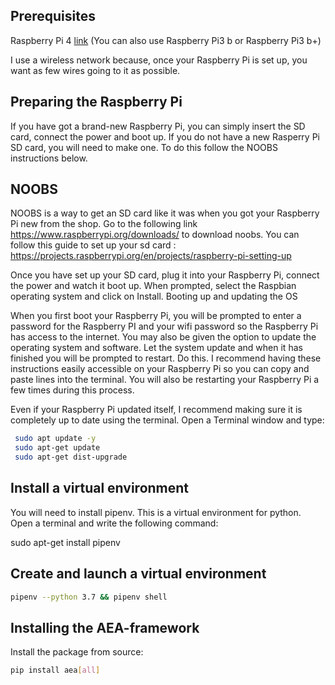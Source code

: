 ## Prerequisites
Raspberry Pi 4  <a href="https://thepihut.com/products/raspberry-pi-4-model-b?gclid=EAIaIQobChMImcuwvcfh4wIVirHtCh3szg2EEAAYASAAEgJQ_fD_BwE">link</a> (You can also use Raspberry Pi3 b or Raspberry Pi3 b+)

I use a wireless network because, once your Raspberry Pi is set up, you want as few wires going to it as possible.

## Preparing the Raspberry Pi
If you have got a brand-new Raspberry Pi, you can simply insert the SD card, connect the power and boot up.
If you do not have a new Rasperry Pi SD card, you will need to make one. To do this follow the NOOBS instructions below.

## NOOBS
NOOBS is a way to get an SD card like it was when you got your Raspberry Pi new from the shop.
Go to the following link https://www.raspberrypi.org/downloads/ to download noobs. 
You can follow this guide to set up your sd card : https://projects.raspberrypi.org/en/projects/raspberry-pi-setting-up 

Once you have set up your SD card, plug it into your Raspberry Pi, connect the power and watch it boot up. When prompted, select the Raspbian operating system and click on Install.
Booting up and updating the OS

When you first boot your Raspberry Pi, you will be prompted to enter a password for the Raspberry PI and your wifi password so the Raspberry Pi has access to the internet. You may also be given the option to update the operating system and software. Let the system update and when it has finished you will be prompted to restart. Do this.
I recommend having these instructions easily accessible on your Raspberry Pi so you can copy and paste lines into the terminal. You will also be restarting your Raspberry Pi a few times during this process. 

Even if your Raspberry Pi updated itself, I recommend making sure it is completely up to date using the terminal. Open a Terminal window and type:
   ```bash
    sudo apt update -y 
    sudo apt-get update
    sudo apt-get dist-upgrade 
   ```

## Install a virtual environment
You will need to install pipenv. This is a virtual environment for python. Open a terminal and write the following command:

sudo apt-get install pipenv

## Create and launch a virtual environment
```bash
pipenv --python 3.7 && pipenv shell
```

## Installing the AEA-framework
Install the package from source:
``` bash
pip install aea[all]
```

